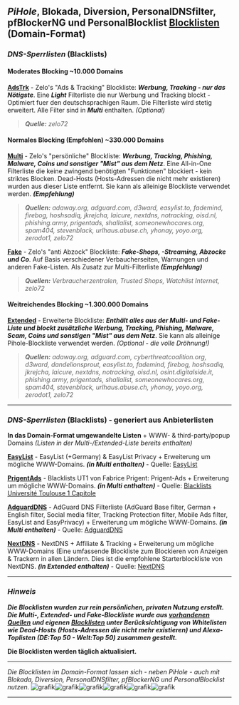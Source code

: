## *PiHole*, Blokada, Diversion, PersonalDNSfilter, pfBlockerNG und PersonalBlocklist [Blocklisten](https://github.com/Zelo72/rpi/tree/master/pihole/blocklists) (Domain-Format)

### ***DNS-Sperrlisten*** (Blacklists)

#### Moderates Blocking ~10.000 Domains

[**AdsTrk**](https://raw.githubusercontent.com/Zelo72/rpi/master/pihole/blocklists/adstrk.txt) - Zelo's "Ads & Tracking" Blockliste: ***Werbung, Tracking - nur das Nötigste***. Eine ***Light*** Filterliste die nur Werbung und Tracking blockt - Optimiert fuer den deutschsprachigen Raum. Die Filterliste wird stetig erweitert. Alle Filter sind in ***Multi*** enthalten. *(Optional)*  

> ***Quelle:*** *zelo72*

#### Normales Blocking (Empfohlen) ~330.000 Domains

[**Multi**](https://raw.githubusercontent.com/Zelo72/rpi/master/pihole/blocklists/multi.txt) - Zelo's "persönliche" Blockliste: ***Werbung, Tracking, Phishing, Malware, Coins und sonstiger "Mist" aus dem Netz***. Eine All-in-One Filterliste die keine zwingend benötigten "Funktionen" blockiert - kein striktes Blocken. Dead-Hosts (Hosts-Adressen die nicht mehr existieren) wurden aus dieser Liste entfernt. Sie kann als alleinige Blockliste verwendet werden. ***(Empfehlung)***  

> ***Quellen:*** *adaway.org, adguard.com, d3ward, easylist.to, fademind, firebog, hoshsadiq, jkrejcha, laicure, nextdns, notracking, oisd.nl, phishing.army,   prigentads, shallalist, someonewhocares.org, spam404, stevenblack, urlhaus.abuse.ch, yhonay, yoyo.org, zerodot1, zelo72*  

[**Fake**](https://raw.githubusercontent.com/Zelo72/rpi/master/pihole/blocklists/fake.txt) - Zelo's "anti Abzock" Blockliste: ***Fake-Shops, -Streaming, Abzocke und Co***. Auf Basis verschiedener Verbaucherseiten, Warnungen und anderen Fake-Listen. Als Zusatz zur Multi-Filterliste ***(Empfehlung)***  

> ***Quellen:*** *Verbraucherzentralen, Trusted Shops, Watchlist Internet, zelo72*

#### Weitreichendes Blocking ~1.300.000 Domains
  
[**Extended**](https://raw.githubusercontent.com/Zelo72/rpi/master/pihole/blocklists/ext.txt) - Erweiterte Blockliste: ***Enthält alles aus der Multi- und Fake-Liste und blockt zusätzliche Werbung, Tracking, Phishing, Malware, Scam, Coins und sonstigen "Mist" aus dem Netz***. Sie kann als alleinige Pihole-Blockliste verwendet werden. *(Optional - die volle Dröhnung!)*  

> ***Quellen:*** *adaway.org, adguard.com, cyberthreatcoalition.org, d3ward, dandelionsprout, easylist.to, fademind, firebog, hoshsadiq, jkrejcha, laicure, nextdns, notracking, oisd.nl, osint.digitalside.it, phishing.army, prigentads, shallalist, someonewhocares.org, spam404, stevenblack, urlhaus.abuse.ch, yhonay, yoyo.org, zerodot1, zelo72*

---

### ***DNS-Sperrlisten*** (Blacklists) - generiert aus Anbieterlisten

**In das Domain-Format umgewandelte Listen** + WWW- & third-party/popup Domains *(Listen in der Multi-/Extended-Liste bereits enthalten)*

[**EasyList**](https://raw.githubusercontent.com/Zelo72/rpi/master/pihole/blocklists/easylist.txt) - EasyList (+Germany) & EasyList Privacy + Erweiterung um mögliche WWW-Domains. ***(in Multi enthalten)*** - Quelle: [EasyList](https://easylist.to/)

[**PrigentAds**](https://raw.githubusercontent.com/Zelo72/rpi/master/pihole/blocklists/prigentads.txt) - Blacklists UT1 von Fabrice Prigent: Prigent-Ads + Erweiterung um mögliche WWW-Domains. ***(in Multi enthalten)*** - Quelle: [Blacklists Université Toulouse 1 Capitole](https://dsi.ut-capitole.fr/blacklists/index_en.php)

[**AdguardDNS**](https://raw.githubusercontent.com/Zelo72/rpi/master/pihole/blocklists/adguarddns.txt) - AdGuard DNS Filterliste (AdGuard Base filter, German + English filter, Social media filter, Tracking Protection filter, Mobile Ads filter, EasyList and EasyPrivacy) + Erweiterung um mögliche WWW-Domains. ***(in Multi enthalten)*** - Quelle: [AdguardDNS](https://github.com/AdguardTeam)

[**NextDNS**](https://raw.githubusercontent.com/Zelo72/rpi/master/pihole/blocklists/nextdns.txt) - NextDNS + Affiliate & Tracking + Erweiterung um mögliche WWW-Domains (Eine umfassende Blockliste zum Blockieren von Anzeigen & Trackern in allen Ländern. Dies ist die empfohlene Starterblockliste von NextDNS. ***(in Extended enthalten)*** - Quelle: [NextDNS](https://github.com/nextdns)

---

### ***Hinweis***

***Die Blocklisten wurden zur rein persönlichen, privaten Nutzung erstellt. Die Multi-, Extended- und Fake-Blockliste wurde aus [vorhandenen Quellen](https://github.com/Zelo72/rpi/tree/master/pihole/blocklists/quellen) und eigenen [Blacklisten](https://github.com/Zelo72/rpi/tree/master/pihole/blocklists/quellen) unter Berücksichtigung von Whitelisten wie Dead-Hosts (Hosts-Adressen die nicht mehr existieren) und Alexa-Toplisten (DE:Top 50 - Welt:Top 50) zusammen gestellt.***

**Die Blocklisten werden täglich aktualisiert.**

---

*Die Blocklisten im Domain-Format lassen sich - neben PiHole - auch mit Blokada, Diversion, PersonalDNSfilter, pfBlockerNG und PersonalBlocklist nutzen.* ![grafik](https://user-images.githubusercontent.com/62211544/117189136-22048a80-adde-11eb-933d-6e4159fc47d9.png)![grafik](https://user-images.githubusercontent.com/62211544/117189274-4a8c8480-adde-11eb-9d58-b035a211dbdc.png)![grafik](https://user-images.githubusercontent.com/62211544/117189305-55dfb000-adde-11eb-978d-de741fc269a6.png)![grafik](https://user-images.githubusercontent.com/62211544/117189369-6b54da00-adde-11eb-97bd-7ef01a33b12a.png)![grafik](https://user-images.githubusercontent.com/62211544/117189399-7445ab80-adde-11eb-8ab5-d7aeb652269e.png)![grafik](https://user-images.githubusercontent.com/62211544/117189443-7f004080-adde-11eb-99f3-a73c943bf5e1.png)

---
